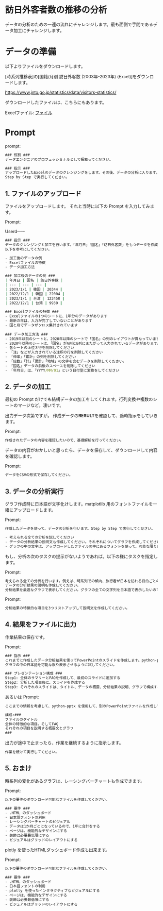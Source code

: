 # 訪日外客者数の推移の分析

データの分析のための一連の流れにチャレンジします。最も面倒で手間であるデータ加工にチャレンジします。

# データの準備

以下よりファイルをダウンロードします。

[時系列推移表]の[国籍/月別 訪日外客数 (2003年-2023年) (Excel)]をダウンロードします。

https://www.jnto.go.jp/statistics/data/visitors-statistics/

ダウンロードしたファイルは、こちらにもあります。

Excelファイル: [ファイル](/[Plugin]%20Code%20Interpreter/data/since2003_visitor_arrivals_May_2023.xlsx)

# Prompt

prompt:
```cmd
### 役割 ###
データエンジニアのプロフェッショナルとして振舞ってください。

### 指示 ###
アップロードしたExcelのデータのクレンジングをします。その後、データの分析に入ります。指示をするまで分析には入らないでください。
Step by Step で実行してください。
```


## 1. ファイルのアップロード
ファイルをアップロードします。
それと当時に以下の Prompt を入力してみます。

Prompt:

Userd----
```cmd
### 指示 ###
データのクレンジングと加工を行います。「年月日」「国名」「訪日外客数」をもつデータを作成します。Step by Step で実行してください。
以下を参考にしてください。

- 加工後のデータの例
- Excelファイルの特徴
- データ加工方法

### 加工後のデータの例 ###
| 年月日 | 国名 | 訪日外客数 |
| --- | --- | --- |
| 2023/1/1 | 韓国 | 20344 |
| 2022/12/1 | 韓国 | 22004 |
| 2023/1/1 | 台湾 | 123450 |
| 2022/12/1 | 台湾 | 9930 |

### Excelファイルの特徴 ###
- Excelファイルの1つのシートに、1年分のデータがあります
- 最新の年は、入力が完了していないことがあります
- 国と月でデータがクロス集計されています
 
### データ加工方法 ###
- 2019年以前のシートと、2020年以降のシートで「国名」の列のレイアウトが異なっています
- 2020年以降のシートは、「国名」がA列とB列にまたがって入力されているデータがあります。A列にデータが入っていれば、A列のデータを。A列にデータが入っていない場合は、B列のデータを「国名」にしてください
- 各シートの上位３行を削除してください
- 「注」などが入力されている注釈の行を削除してください
- 「伸率」「累計」の列を削除してください
- 「総数」「計」「累計」「地域」の文字を含むデータを削除してください。
- 「国名」データの前後のスペースを削除してください
- 「年月日」は、「YYYY/MM/01」という日付型に変換をしてください
```


## 2. データの加工
最初の Prompt だけでも結構データの加工をしてくれます。行列変換や複数のシートのマージなど。凄いです。

出力データ次第ですが。
作成データの**RESULT**を確認して、適時指示をしていきます。

Prompt:
```cmd
作成されたデータの内容を確認したいので、基礎解析を行ってください。
```

データの内容がおかしいと思ったら、データを保存して、ダウンロードして内容を確認します。

Prompt:
```cmd
データをCSVの形式で保存してください。
```



## 3. データの分析実行

グラフ作成時に日本語が文字化けします。matplotlib 用のフォントファイルを一緒にアップロードします。

Prompt:

```cmd
作成したデータを使って、データの分析を行います。Step by Step で実行してください。

- 考えられる全ての分析を試してください
- データの分析結果の説明文も作成してください。それぞれについてグラフを作成してください
- グラフの中の文字は、アップロードしたファイルの中にあるフォントを使って、可能な限り日本語で表示してください
```

もし、分析の次のタスクの提示がないようであれば。以下の様にタスクを指定します。

Prompt:

```cmd
考えられる全ての分析を行います。例えば、時系列での傾向、旅行者が日本を訪れる目的ごとの割合とその履歴、構成比、地理的な分布、特性、相関関係などです。
データの分析結果の説明も作成してください。
分析結果を最適なグラフで表示してください。グラフの全ての文字列を日本語で表示したいので、アップロードしたファイルの中のフォントファイルを使ってください。
```

Prompt:

```cmd
分析結果の特徴的な項目を3つリストアップして説明文を作成してください。
```

## 4. 結果をファイルに出力

作業結果の保存です。

Prompt:
```cmd
### 指示 ###
これまでに作成したデータ分析結果を使ってPowerPointのスライドを作成します。python-pptxを使用してください。
グラフの中の日本語を可能な限り表示させるように試してください。

### プレゼンテーション構成 ###
Step1: 全体のサマリーとFAQを作成して、最初のスライドに追加する
Step2: 分析した項目毎に、スライドを作成する
Step3: それぞれのスライドは、タイトル、データの概要、分析結果の説明、グラフで構成する
```

あるいは
Prompt:

```cmd
ここまでの情報を考慮して、python-pptx を使用して、別のPowerPointファイルを作成してください。スライドは以下の構成にします。構成の各項目で不足している情報があったら、作成してください。

構成:###
ファイルのタイトル
全体の特徴的な項目。そしてFAQ
それぞれの項目を説明する概要文とグラフ
###
```

出力が途中で止まったら、作業を継続するように指示します。
```cmd
作業を続けて実行してください。
```

## 5. おまけ

時系列の変化があるグラフは、レーシングバーチャートも作成できます。


Prompt:
```cmd
以下の要件のダウンロード可能なファイルを作成してください。

### 要件 ###
- .HTML のダッシュボード
- 日本語フォントの利用
- レーシングバーチャートのビジュアル
- データは1か月ごとになっているので、1年に合計をする
- ページは、機能的なデザインにする
- 装飾は必要最低限にする
- ビジュアルはグリッドのレイアウトにする
```


plotly を使ったHTMLダッシュボード作成も出来ます。

Prompt:
```cmd
以下の要件のダウンロード可能なファイルを作成してください。

### 要件 ###
- .HTML のダッシュボード
- 日本語フォントの利用
- plotly を使ったインタラクティブなビジュアルにする
- ページは、機能的なデザインにする
- 装飾は必要最低限にする
- ビジュアルはグリッドのレイアウトにする
```
